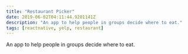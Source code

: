```yaml
---
title: "Restaurant Picker"
date: 2019-06-02T04:11:44.9201141Z
description: "An app to help people in groups decide where to eat."
tags: [reactnative, yelp, restaurant]
---
```


An app to help people in groups decide where to eat.
